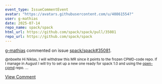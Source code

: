 ```yaml
---
event_type: IssueCommentEvent
avatar: "https://avatars.githubusercontent.com/u/40861554?"
user: g-mathias
date: 2025-07-14
repo_name: spack/spack
html_url: https://github.com/spack/spack/pull/35081
repo_url: https://github.com/spack/spack
---
```


<a href='https://github.com/g-mathias' target='_blank'>g-mathias</a> commented on issue <a href='https://github.com/spack/spack/pull/35081' target='_blank'>spack/spack#35081</a>.

<small>@nboelte Hi Niklas, I will withdraw this MR since it points to the frozen CPMD-code repo. If I manage in August I will try to set up a new one ready for  spack 1.0 and using the [open-cpmd](https://github.com/OpenCPMD) repo. ...</small>

<a href='https://github.com/spack/spack/pull/35081' target='_blank'>View Comment</a>